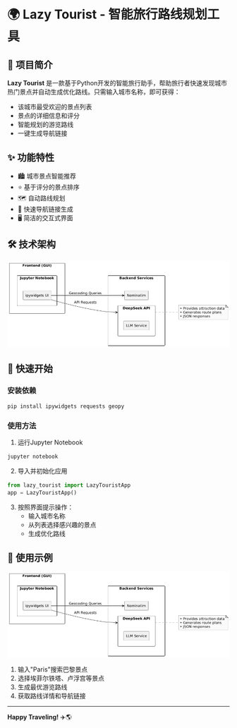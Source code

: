 # 🌍 Lazy Tourist - 智能旅行路线规划工具

## 📌 项目简介

**Lazy Tourist** 是一款基于Python开发的智能旅行助手，帮助旅行者快速发现城市热门景点并自动生成优化路线。只需输入城市名称，即可获得：

- 该城市最受欢迎的景点列表
- 景点的详细信息和评分
- 智能规划的游览路线
- 一键生成导航链接

## ✨ 功能特性

- 🏙️ 城市景点智能推荐
- ⭐ 基于评分的景点排序
- 🗺️ 自动路线规划
- 🔗 快速导航链接生成
- 🖥️ 简洁的交互式界面

## 🛠️ 技术架构
![image](https://github.com/whossssssss/Lazy-tourist/blob/main/img/architecture.png)


## 🚀 快速开始

### 安装依赖

```bash
pip install ipywidgets requests geopy
```

### 使用方法

1. 运行Jupyter Notebook
```bash
jupyter notebook
```

2. 导入并初始化应用
```python
from lazy_tourist import LazyTouristApp
app = LazyTouristApp()
```

3. 按照界面提示操作：
   - 输入城市名称
   - 从列表选择感兴趣的景点
   - 生成优化路线

## 📝 使用示例

![image](https://github.com/whossssssss/Lazy-tourist/blob/main/img/architecture.png)
1. 输入"Paris"搜索巴黎景点
2. 选择埃菲尔铁塔、卢浮宫等景点
3. 生成最优游览路线
4. 获取路线详情和导航链接

---

**Happy Traveling!** ✈️🌎
